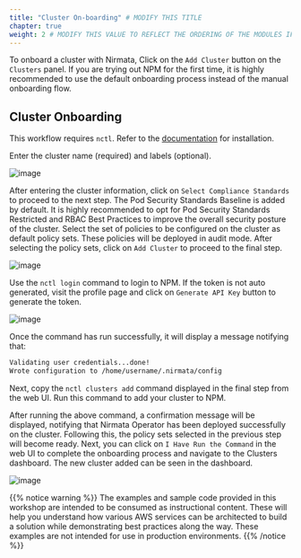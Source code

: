 ```yaml
---
title: "Cluster On-boarding" # MODIFY THIS TITLE
chapter: true
weight: 2 # MODIFY THIS VALUE TO REFLECT THE ORDERING OF THE MODULES IF APPLICABLE
---
```


To onboard a cluster with Nirmata,
 Click on the `Add Cluster` button on the `Clusters` panel. If you are trying out NPM for the first time, it is highly recommended to use the default onboarding process instead of the manual onboarding flow.

## Cluster Onboarding
This workflow requires `nctl`. Refer to the [documentation](../../nctl/gettingstarted/#installing-the-cli) for installation.

Enter the cluster name (required) and labels (optional).

![image](/images/add_cluster_1.png)
<!-- <img src="/images/add_cluster_1.png" alt="adding cluster to NPM" /> -->

After entering the cluster information, click on `Select Compliance Standards` to proceed to the next step.
The Pod Security Standards Baseline is added by default. It is highly recommended to opt for Pod Security Standards Restricted and RBAC Best Practices to improve the overall security posture of the cluster.
Select the set of policies to be configured on the cluster as default policy sets. These policies will be deployed in audit mode. After selecting the policy sets, click on `Add Cluster` to proceed to the final step.

![image](/images/add_cluster_2.png)
<!-- <img src="/images/add_cluster_2.png" alt="adding cluster to NPM" /> -->
<!-- <img src="../../images/add_cluster_2.png" width="500" /> -->

Use the `nctl login` command to login to NPM. If the token is not auto generated, visit the profile page and click on `Generate API Key` button to generate the token.

![image](/images/add_cluster_3.png)
<!-- <img src="/images/add_cluster_3.png" alt="adding cluster to NPM" /> -->
<!-- <img src="../../images/add_cluster_3.png" width="500" /> -->

Once the command has run successfully, it will display a message notifying that:
```bash
Validating user credentials...done!
Wrote configuration to /home/username/.nirmata/config
```
Next, copy the `nctl clusters add` command displayed in the final step from the web UI. Run this command to add your cluster to NPM.

After running the above command, a confirmation message will be displayed, notifying that Nirmata Operator has been deployed successfully  on the cluster. Following this, the policy sets selected in the previous step will become ready.
Next, you can click on  `I Have Run the Command` in the web UI to complete the onboarding process and navigate to the Clusters dashboard. The new cluster added can be seen in the dashboard.

![image](/images/onboarding_confirmation.png)
<!-- <img src="/images/onboarding_confirmation.png"> -->

{{% notice warning %}}
The examples and sample code provided in this workshop are intended to be consumed as instructional content. These will help you understand how various AWS services can be architected to build a solution while demonstrating best practices along the way. These examples are not intended for use in production environments.
{{% /notice %}}
